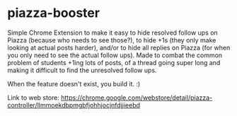 # piazza-booster

Simple Chrome Extension to make it easy to hide resolved follow ups on Piazza (because who needs to see those?), to hide +1s (they only make looking at actual posts harder), and/or to hide all replies on Piazza (for when you only need to see the actual follow ups). Made to combat the common problem of students +1ing lots of posts, of a thread going super long and making it difficult to find the unresolved follow ups. 

When the feature doesn't exist, you build it. :)

Link to web store: https://chrome.google.com/webstore/detail/piazza-controller/llmmoekdbpmgbfjohhjocjnfdjjieebd

